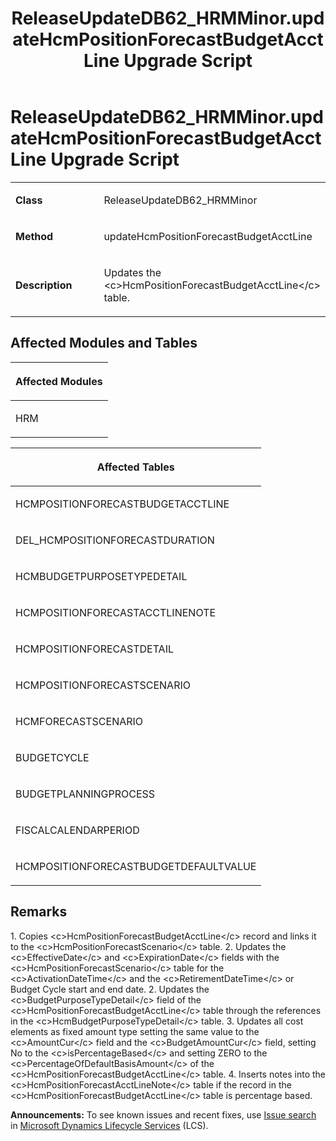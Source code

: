 ﻿---
title: ReleaseUpdateDB62_HRMMinor.updateHcmPositionForecastBudgetAcctLine Upgrade Script
TOCTitle: ReleaseUpdateDB62_HRMMinor.updateHcmPositionForecastBudgetAcctLine Upgrade Script
ms:assetid: 69713cda-310c-7b5f-51a1-d66450341073
ms:mtpsurl: https://msdn.microsoft.com/en-us/library/Dn702755(v=AX.60)
ms:contentKeyID: 65236211
ms.date: 05/18/2015
mtps_version: v=AX.60
---

# ReleaseUpdateDB62\_HRMMinor.updateHcmPositionForecastBudgetAcctLine Upgrade Script 


<table>
<colgroup>
<col style="width: 50%" />
<col style="width: 50%" />
</colgroup>
<tbody>
<tr class="odd">
<td><p><strong>Class</strong></p></td>
<td><p>ReleaseUpdateDB62_HRMMinor</p></td>
</tr>
<tr class="even">
<td><p><strong>Method</strong></p></td>
<td><p>updateHcmPositionForecastBudgetAcctLine</p></td>
</tr>
<tr class="odd">
<td><p><strong>Description</strong></p></td>
<td><p>Updates the &lt;c&gt;HcmPositionForecastBudgetAcctLine&lt;/c&gt; table.</p></td>
</tr>
</tbody>
</table>


## Affected Modules and Tables

<table>
<colgroup>
<col style="width: 100%" />
</colgroup>
<thead>
<tr class="header">
<th><p>Affected Modules</p></th>
</tr>
</thead>
<tbody>
<tr class="odd">
<td><p>HRM</p></td>
</tr>
</tbody>
</table>


<table>
<colgroup>
<col style="width: 100%" />
</colgroup>
<thead>
<tr class="header">
<th><p>Affected Tables</p></th>
</tr>
</thead>
<tbody>
<tr class="odd">
<td><p>HCMPOSITIONFORECASTBUDGETACCTLINE</p></td>
</tr>
<tr class="even">
<td><p>DEL_HCMPOSITIONFORECASTDURATION</p></td>
</tr>
<tr class="odd">
<td><p>HCMBUDGETPURPOSETYPEDETAIL</p></td>
</tr>
<tr class="even">
<td><p>HCMPOSITIONFORECASTACCTLINENOTE</p></td>
</tr>
<tr class="odd">
<td><p>HCMPOSITIONFORECASTDETAIL</p></td>
</tr>
<tr class="even">
<td><p>HCMPOSITIONFORECASTSCENARIO</p></td>
</tr>
<tr class="odd">
<td><p>HCMFORECASTSCENARIO</p></td>
</tr>
<tr class="even">
<td><p>BUDGETCYCLE</p></td>
</tr>
<tr class="odd">
<td><p>BUDGETPLANNINGPROCESS</p></td>
</tr>
<tr class="even">
<td><p>FISCALCALENDARPERIOD</p></td>
</tr>
<tr class="odd">
<td><p>HCMPOSITIONFORECASTBUDGETDEFAULTVALUE</p></td>
</tr>
</tbody>
</table>


## Remarks

1\. Copies \<c\>HcmPositionForecastBudgetAcctLine\</c\> record and links it to the \<c\>HcmPositionForecastScenario\</c\> table. 2. Updates the \<c\>EffectiveDate\</c\> and \<c\>ExpirationDate\</c\> fields with the \<c\>HcmPositionForecastScenario\</c\> table for the \<c\>ActivationDateTime\</c\> and the \<c\>RetirementDateTime\</c\> or Budget Cycle start and end date. 2. Updates the \<c\>BudgetPurposeTypeDetail\</c\> field of the \<c\>HcmPositionForecastBudgetAcctLine\</c\> table through the references in the \<c\>HcmBudgetPurposeTypeDetail\</c\> table. 3. Updates all cost elements as fixed amount type setting the same value to the \<c\>AmountCur\</c\> field and the \<c\>BudgetAmountCur\</c\> field, setting No to the \<c\>isPercentageBased\</c\> and setting ZERO to the \<c\>PercentageOfDefaultBasisAmount\</c\> of the \<c\>HcmPositionForecastBudgetAcctLine\</c\> table. 4. Inserts notes into the \<c\>HcmPositionForecastAcctLineNote\</c\> table if the record in the \<c\>HcmPositionForecastBudgetAcctLine\</c\> table is percentage based.

  
**Announcements:** To see known issues and recent fixes, use [Issue search](http://go.microsoft.com/fwlink/?linkid=389258) in [Microsoft Dynamics Lifecycle Services](http://go.microsoft.com/fwlink/?linkid=306505) (LCS).

